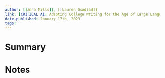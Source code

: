 ```yaml
---
author: [[Anna Mills]], [[Lauren Goodlad]]
link: [CRITICAL AI: Adapting College Writing for the Age of Large Language Models such as ChatGPT: Some Next Steps for Educators – Critical AI](https://criticalai.org/2023/01/17/critical-ai-adapting-college-writing-for-the-age-of-large-language-models-such-as-chatgpt-some-next-steps-for-educators/)
date-published: January 17th, 2023
tags: 
---
```


# Summary
# Notes